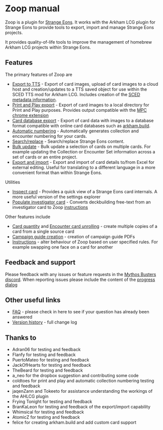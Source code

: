 # Zoop manual

Zoop is a plugin for [Strange Eons](https://cgjennings.ca/eons/). It works with the Arkham LCG plugin for Strange Eons to provide tools to export, import and manage Strange Eons projects.

It provides quality-of-life tools to improve the management of homebrew Arkham LCG projects within Strange Eons.

## Features

The primary features of Zoop are

- [Export to TTS](tts/TtsExport.md) - Export of card images, upload of card images to a cloud host and creation/updates to a TTS saved object for use within the SCED TTS mod for Arkham LCG. Includes creation of the [SCED metadata information](tts/ScedMetadata.md).
- [Print and Play export](printandplay/PrintAndPlay.md) - Export of card images to a local directory for Print and Play purposes. Provides output compatible with the [MPC chrome extension](https://chromewebstore.google.com/detail/mpc-project-helper/oigcfklkajlgkeblpngmbgjniiejabko?hl=en-GB&pli=1)
- [Card database export](carddatabaseexport/CardDatabaseExport.md) - Export of card data with images to a database format compatible with online card databases such as [arkham.build](https://arkham.build).
- [Automatic numbering](automaticnumbering/AutomaticNumbering.md) - Automatically generates collection and encounter numbering for your cards.
- [Search/replace](utility/SearchReplace.md) - Search/replace Strange Eons content.
- [Bulk update](bulkupdate/BulkUpdate.md) - Bulk update a selection of cards on multiple cards. For example updating the Collection or Encounter Set information across a set of cards or an entire project.
- [Export and import](exportimport/ExportImport.md) - Export and import of card details to/from Excel for external editing. Useful for translating to a different language in a more convenient format than within Strange Eons.

Utilities

- [Inspect card](utility/InspectCard.md) - Provides a quick view of a Strange Eons card internals. A more useful version of the settings explorer
- [Populate investigator card](utility/PopulateInvestigator.md) - Converts deckbuilding free-text from an investigator card to Zoop [instructions](shared/instructions/Instructions.md)

Other features include

- [Card quantity](shared/cardquantity/CardQuantity.html) and [Encounter card unrolling](shared/encountersetunrolling/EncounterSetUnrolling.md) - create multiple copies of a card from a single source card
- [Campaign guide creation](shared/campaignguides/CampaignGuides.md) - creation of campaign guide PDFs
- [Instructions](shared/instructions/Instructions.md) - alter behaviour of Zoop based on user specified rules. For example swapping one face on a card for another

## Feedback and support

Please feedback with any issues or feature requests in the [Mythos Busters discord](https://discord.com/channels/225349059689447425/1194309326291075204). When reporting issues please include the content of the [progress dialog](shared/progressdialog/ProgressDialog.md)

## Other useful links

- [FAQ](FAQ) - please check in here to see if your question has already been answered
- [Version history](VersionHistory.md) - full change log

## Thanks to

- Adran06 for testing and feedback
- Flanfy for testing and feedback
- PuertoMateo for testing and feedback
- JackOfHearts for testing and feedback
- TheBeard for testing and feedback
- a_neo for the dropbox suggestion and contributing some code
- coldtoes for print and play and automatic collection numbering testing and feedback
- jaqenZann and Tokeeto for assistance understanding the workings of the AHLCG plugin
- Frying Tonight for testing and feedback
- BranKaLeon for testing and feedback of the export/import capability
- Whimsical for testing and feedback
- AtomicZ for testing and feedback
- felice for creating arkham.build and add custom card support

